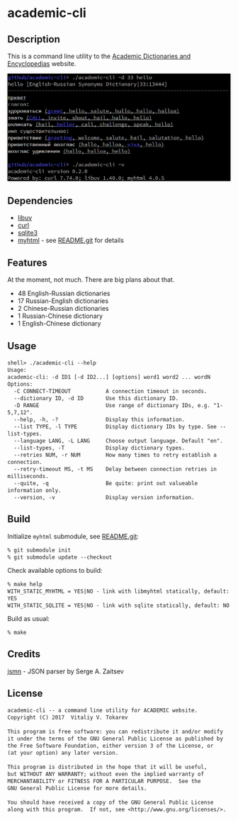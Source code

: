 # academic-cli


## Description

This is a command line utility to the [Academic Dictionaries and Encyclopedias][1]
website.

![Screenshot](/misc/screenshot.png)


## Dependencies

* [libuv][2]
* [curl][3]
* [sqlite3][6]
* [myhtml][4] - see [README.git](/README.git) for details


## Features

At the moment, not much. There are big plans about that.

* 48 English-Russian dictionaries
* 17 Russian-English dictionaries
* 2 Chinese-Russian dictionaries
* 1 Russian-Chinese dictionary
* 1 English-Chinese dictionary


## Usage

```
shell> ./academic-cli --help
Usage:
academic-cli: -d ID1 [-d ID2...] [options] word1 word2 ... wordN
Options:
  -C CONNECT-TIMEOUT           A connection timeout in seconds.
  --dictionary ID, -d ID       Use this dictionary ID.
  -D RANGE                     Use range of dictionary IDs, e.g. "1-5,7,12".
  --help, -h, -?               Display this information.
  --list TYPE, -l TYPE         Display dictionary IDs by type. See --list-types.
  --language LANG, -L LANG     Choose output language. Default "en".
  --list-types, -T             Display dictionary types.
  --retries NUM, -r NUM        How many times to retry establish a connection.
  --retry-timeout MS, -t MS    Delay between connection retries in milliseconds.
  --quite, -q                  Be quite: print out valueable information only.
  --version, -v                Display version information.
```


## Build

Initialize `myhtml` submodule, see [README.git](/README.git):

```
% git submodule init
% git submodule update --checkout
```

Check available options to build:

```
% make help
WITH_STATIC_MYHTML = YES|NO - link with libmyhtml statically, default: YES
WITH_STATIC_SQLITE = YES|NO - link with sqlite statically, default: NO
```

Build as usual:

```
% make
```


## Credits

[jsmn][5] - JSON parser by Serge A. Zaitsev


## License

    academic-cli -- a command line utility for ACADEMIC website.
    Copyright (C) 2017  Vitaliy V. Tokarev

    This program is free software: you can redistribute it and/or modify
    it under the terms of the GNU General Public License as published by
    the Free Software Foundation, either version 3 of the License, or
    (at your option) any later version.

    This program is distributed in the hope that it will be useful,
    but WITHOUT ANY WARRANTY; without even the implied warranty of
    MERCHANTABILITY or FITNESS FOR A PARTICULAR PURPOSE.  See the
    GNU General Public License for more details.

    You should have received a copy of the GNU General Public License
    along with this program.  If not, see <http://www.gnu.org/licenses/>.


[1]: http://www.enacademic.com/
[2]: http://libuv.org/
[3]: https://curl.haxx.se/
[4]: https://github.com/lexborisov/myhtml
[5]: https://github.com/zserge/jsmn
[6]: http://sqlite.org/
